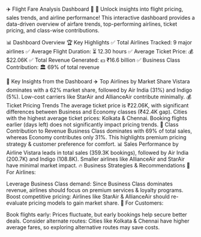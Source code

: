 ✈️ Flight Fare Analysis Dashboard 🛫
🚀 Unlock insights into flight pricing, sales trends, and airline performance! This interactive dashboard provides a data-driven overview of airfare trends, top-performing airlines, ticket pricing, and class-wise contributions.

📊 Dashboard Overview
🏆 Key Highlights
✅ Total Airlines Tracked: 9 major airlines
✅ Average Flight Duration: ⏳ 12.30 hours
✅ Average Ticket Price: 💰 $22.06K
✅ Total Revenue Generated: 💵 ₹16.6 billion
✅ Business Class Contribution: 🏛️ 69% of total revenue

📌 Key Insights from the Dashboard
✈️ Top Airlines by Market Share
Vistara dominates with a 62% market share, followed by Air India (31%) and Indigo (5%).
Low-cost carriers like StarAir and AllianceAir contribute minimally.
💰 Ticket Pricing Trends
The average ticket price is ₹22.06K, with significant differences between Business and Economy classes (₹42.4K gap).
Cities with the highest average ticket prices: Kolkata & Chennai.
Booking flights earlier (days left) does not significantly impact pricing trends.
🏢 Class Contribution to Revenue
Business Class dominates with 69% of total sales, whereas Economy contributes only 31%.
This highlights premium pricing strategy & customer preference for comfort.
📊 Sales Performance by Airline
Vistara leads in total sales (359.3K bookings), followed by Air India (200.7K) and Indigo (108.8K).
Smaller airlines like AllianceAir and StarAir have minimal market impact.
🔥 Business Strategies & Recommendations
📌 For Airlines:

Leverage Business Class demand: Since Business Class dominates revenue, airlines should focus on premium services & loyalty programs.
Boost competitive pricing: Airlines like StarAir & AllianceAir should re-evaluate pricing models to gain market share.
📌 For Customers:

Book flights early: Prices fluctuate, but early bookings help secure better deals.
Consider alternate routes: Cities like Kolkata & Chennai have higher average fares, so exploring alternative routes may save costs.
